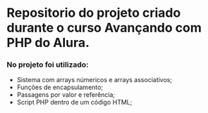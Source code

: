 
# Repositorio do projeto criado durante o curso Avançando com PHP do Alura.

### No projeto foi utilizado:
- Sistema com arrays númericos e arrays associativos;
- Funções de encapsulamento;
- Passagens por valor e referência;
- Script PHP dentro de um código HTML;
